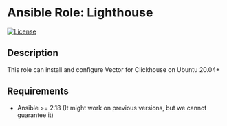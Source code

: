 # Ansible Role: Lighthouse

[![License](https://img.shields.io/badge/license-MIT%20License-brightgreen.svg)](https://opensource.org/licenses/MIT)

## Description

This role can install and configure Vector for Clickhouse on Ubuntu 20.04+


## Requirements

- Ansible >= 2.18 (It might work on previous versions, but we cannot guarantee it)
